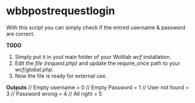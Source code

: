 # wbbpostrequestlogin
With this script you can simply check if the entred username & password are correct.

**TODO**
1. Simply put it in yout main folder of your Woltlab *wcf* installation.
2. Edit the *file (request.php)* and update the require_once path to your *wcf/global.php*.
3. Now the file is ready for external use.



**Outputs**
// Empty username = 0
// Empty Password = 1
// User not found = 3
// Password wrong = 4
// All right      = 5
